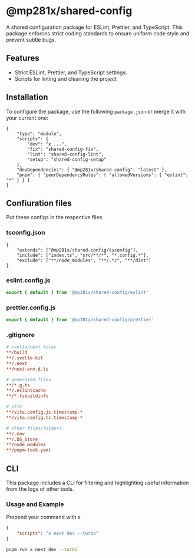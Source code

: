 # @mp281x/shared-config

A shared configuration package for ESLint, Prettier, and TypeScript.
This package enforces strict coding standards to ensure uniform code style and prevent subtle bugs.

## Features

- Strict ESLint, Prettier, and TypeScript settings.
- Scripts for linting and cleaning the project

## Installation

To configure the package, use the following `package.json` or merge it with your current one:

```jsonc
{
	"type": "module",
	"scripts": {
		"dev": "x ...",
		"fix": "shared-config-fix",
		"lint": "shared-config-lint",
		"setup": "shared-config-setup"
	},
	"devDependencies": { "@mp281x/shared-config": "latest" },
	"pnpm": { "peerDependencyRules": { "allowedVersions": { "eslint": "*" } } }
}
```

## Confiuration files

Put these configs in the respective files

### tsconfig.json

```jsonc
{
	"extends": ["@mp281x/shared-config/tsconfig"],
	"include": ["index.ts", "src/**/*", "*.config.*"],
	"exclude": ["**/node_modules", "**/.*/", "**/dist"]
}
```

### eslint.config.js

```js
export { default } from '@mp281x/shared-config/eslint'
```

### prettier.config.js

```js
export { default } from '@mp281x/shared-config/prettier'
```

### .gitignore

```ini
# svelte/next files
**/build
**/.svelte-kit
**/.next
**/next-env.d.ts

# generated files
**/*.g.ts
**/.eslintcache
**/*.tsbuildinfo

# vite
**/vite.config.js.timestamp-*
**/vite.config.ts.timestamp-*

# other files/folders
**/.env
**/.DS_Store
**/node_modules
**/pnpm-lock.yaml
```

## CLI

This package includes a CLI for filtering and highlighting useful information from the logs of other tools.

### Usage and Example

Prepend your command with x

```json
{
	"scripts": "x next dev --turbo"
}
```

```sh
pnpm run x next dev --turbo
```
